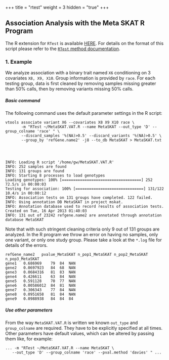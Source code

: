 
+++
title = "rtest"
weight = 3
hidden = "true"
+++


## Association Analysis with the Meta SKAT R Program 


The R extension for `RTest` is available [HERE][1]. For details on the format of this script please refer to the [`RTest` method documentation][2]. 



### 1. Example

We analyze association with a binary trait named `X6` conditioning on 3 covariates `X8, X9, X10`. Group information is provided by `race`. For each testing group, data is first cleaned by removing samples missing greater than 50% calls, then by removing variants missing 50% calls. 



##### Basic command

The following command uses the default parameter settings in the R script: 



    vtools associate variant X6 --covariates X8 X9 X10 race \
           -m "RTest ~/MetaSKAT.VAT.R --name MetaSKAT --out_type 'D' --group_colname 'race' " \
           --discard_samples '%(NA)>0.5' --discard_variants '%(NA)>0.5' \
           --group_by 'refGene.name2' -j8 --to_db MetaSKAT > MetaSKAT.txt
    



    INFO: Loading R script '/home/gw/MetaSKAT.VAT.R'
    INFO: 252 samples are found
    INFO: 131 groups are found
    INFO: Starting 8 processes to load genotypes
    Loading genotypes: 100% [===================================] 252 72.5/s in 00:00:03
    Testing for association: 100% [==============================] 131/122 10.4/s in 00:00:12
    INFO: Association tests on 131 groups have completed. 122 failed.
    INFO: Using annotation DB MetaSKAT in project mskat.
    INFO: Annotation database used to record results of association tests. Created on Tue, 16 Apr 2013 01:40:03
    INFO: 131 out of 23242 refgene.name2 are annotated through annotation database MetaSKAT
    

Note that with such stringent cleaning criteria only 9 out of 131 groups are analyzed. In the R program we throw an error on having no samples, only one variant, or only one study group. Please take a look at the `*.log` file for details of the errors. 



    refGene_name2	pvalue_MetaSKAT	n_pop1_MetaSKAT	n_pop2_MetaSKAT	n_pop3_MetaSKAT
    gene1	0.686969	79	84	NAN
    gene2	0.0697923	84	68	NAN
    gene3	0.0684316	81	83	NAN
    gene4	0.426611	63	84	NAN
    gene5	0.591128	70	77	NAN
    gene6	0.00586012	84	81	NAN
    gene7	0.306343	77	84	NAN
    gene8	0.0951658	81	84	NAN
    gene9	0.0988938	84	84	84
    



##### Use other parameters

From the way `MetaSKAT.VAT.R` is written we known `out_type` and `group_colname` are required. They have to be explicitly specified at all times. Other parameters have default values, which can be altered by passing them like, for example: 



    ... -m "RTest ~/MetaSKAT.VAT.R --name MetaSKAT \
       --out_type 'D' --group_colname 'race' --pval.method 'davies' " ...
    


 [1]: http://vtools.houstonbioinformatics.org/programs/RTest/MetaSKAT.VAT.R
 [2]: /vat-docs/applications/association/create_your_test/running-r-programs/
